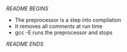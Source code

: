 *README BEGINS*

* The preprocessor is a step into compilation
* It removes all comments at run time
* gcc -E runs the preprocessor and stops

*README ENDS*
